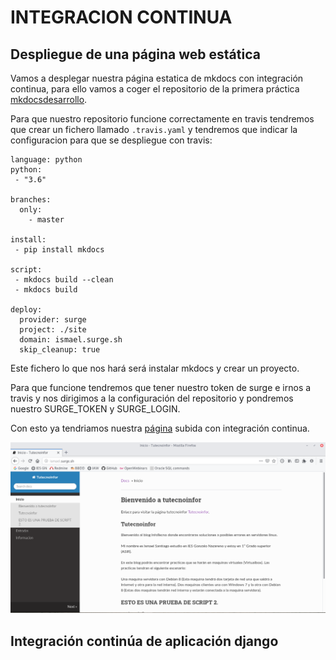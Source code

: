 # INTEGRACION CONTINUA

## Despliegue de una página web estática

Vamos a desplegar nuestra página estatica de mkdocs con integración continua, para ello vamos a coger el repositorio de la primera práctica [mkdocsdesarrollo](https://github.com/ismaelse95/mkdocsdesarrollo).

Para que nuestro repositorio funcione correctamente en travis tendremos que crear un fichero llamado `.travis.yaml` y tendremos que indicar la configuracion para que se despliegue con travis:

~~~
language: python
python:
 - "3.6"

branches:
  only:
    - master

install:
 - pip install mkdocs

script: 
 - mkdocs build --clean
 - mkdocs build

deploy:
  provider: surge
  project: ./site
  domain: ismael.surge.sh
  skip_cleanup: true
~~~

Este fichero lo que nos hará será instalar mkdocs y crear un proyecto. 

Para que funcione tendremos que tener nuestro token de surge e irnos a travis y nos dirigimos a la configuración del repositorio y pondremos nuestro SURGE_TOKEN y SURGE_LOGIN. 

Con esto ya tendriamos nuestra [página](http://ismael.surge.sh/) subida con integración continua.

![Primera página](img/ic.png)

## Integración continúa de aplicación django